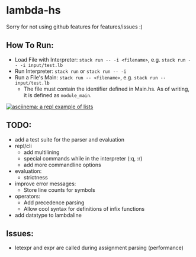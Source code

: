# lambda-hs

Sorry for not using github features for features/issues :)

## How To Run:
- Load File with Interpreter: `stack run -- -i <filename>`, e.g. `stack run -- -i input/test.lb`
- Run Interpreter: `stack run` or `stack run -- -i`
- Run a File's Main: `stack run -- <filename>`, e.g. `stack run -- input/test.lb`
    - The file must contain the identifier defined in Main.hs.
      As of writing, it is defined as `module_main`.

[![asciinema: a repl example of lists](https://asciinema.org/a/QJQu6DIYp2PetuRg2XDXhtBAz.svg)](https://asciinema.org/a/QJQu6DIYp2PetuRg2XDXhtBAz?autoplay=1)

## TODO:
- add a test suite for the parser and evaluation
- repl/cli
    - add multilining
    - special commands while in the interpreter (:q, :r)
    - add more commandline options
- evaluation:
    - strictness
- improve error messages:
    - Store line counts for symbols
- operators:
    - Add precedence parsing
    - Allow cool syntax for definitions of infix functions
- add datatype to lambdaline

## Issues:
- letexpr and expr are called during assignment parsing (performance)
